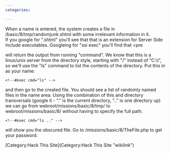 ```yaml
---
categories:

---
```

When a name is entered, the system creates a file in
/basic/8/tmp/randomjunk.shtml with some irrelevant information in it.\
If you google for ".shtml" you'll see that that is an extension for
Server Side Include executables. Googleing for "ssi exec" you'll find
that <pre<!--#exec cmd="command" -->

</pre>
will return the output from running "command". We know that this is a
linux/unix server from the directory style, starting with "/" instead of
"C:\\", so we'll use the "ls" command to list the contents of the
directory. Put this in as your name:

    <!--#exec cmd="ls" -->

and then go to the created file. You should see a list of randomly named
files in the name area. Using the combination of this and directory
transversals (google it - "." is the current directory, ".." is one
directory up) we can go from webroot/missions/basic/8/tmp/ to
webroot/missions/basic/8/ without having to specify the full path.

    <!--#exec cmd="ls .." -->

will show you the obscured file. Go to /missions/basic/8/TheFile.php to
get your password.

[Category:Hack This Site](Category:Hack This Site "wikilink")
